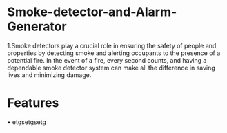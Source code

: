 # Smoke-detector-and-Alarm-Generator
1.Smoke detectors play a crucial role in ensuring the safety of people and properties by detecting smoke and alerting occupants to the presence of a potential fire. In the event of a fire, every second counts, and having a dependable smoke detector system can make all the difference in saving lives and minimizing damage.

# Features
• etgsetgsetg
